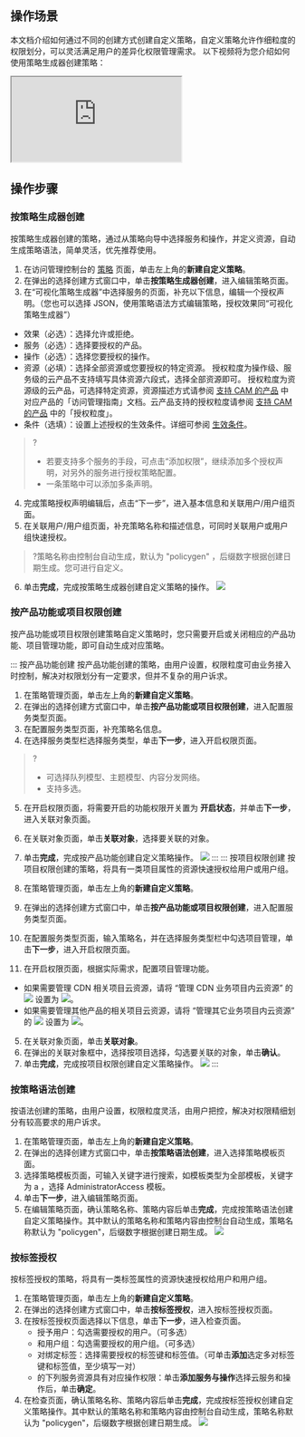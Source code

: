 
## 操作场景

本文档介绍如何通过不同的创建方式创建自定义策略，自定义策略允许作细粒度的权限划分，可以灵活满足用户的差异化权限管理需求。
以下视频将为您介绍如何使用策略生成器创建策略：

<div class="doc-video-mod"><iframe src="https://cloud.tencent.com/edu/learning/quick-play/1765-19057?source=gw.doc.media&withPoster=1&notip=1"></iframe></div>


## 操作步骤

### 按策略生成器创建

按策略生成器创建的策略，通过从策略向导中选择服务和操作，并定义资源，自动生成策略语法，简单灵活，优先推荐使用。

1. 在访问管理控制台的 [策略](https://console.cloud.tencent.com/cam/policy) 页面，单击左上角的**新建自定义策略**。
2. 在弹出的选择创建方式窗口中，单击**按策略生成器创建**，进入编辑策略页面。
3. 在“可视化策略生成器”中选择服务的页面，补充以下信息，编辑一个授权声明。（您也可以选择 JSON，使用策略语法方式编辑策略，授权效果同“可视化策略生成器”）
  - 效果（必选）：选择允许或拒绝。
  - 服务（必选）：选择要授权的产品。
  - 操作（必选）：选择您要授权的操作。
  - 资源（必填）：选择全部资源或您要授权的特定资源。
    授权粒度为操作级、服务级的云产品不支持填写具体资源六段式，选择全部资源即可。
    授权粒度为资源级的云产品，可选择特定资源，资源描述方式请参阅  [支持 CAM 的产品](https://cloud.tencent.com/document/product/598/10588) 中对应产品的「访问管理指南」文档。云产品支持的授权粒度请参阅 [支持 CAM 的产品](https://cloud.tencent.com/document/product/598/10588) 中的「授权粒度」。
 - 条件（选填）：设置上述授权的生效条件。详细可参阅 [生效条件](https://cloud.tencent.com/document/product/598/10608)。

 >?  
>- 若要支持多个服务的手段，可点击“添加权限”，继续添加多个授权声明，对另外的服务进行授权策略配置。
>- 一条策略中可以添加多条声明。

4. 完成策略授权声明编辑后，点击“下一步”，进入基本信息和关联用户/用户组页面。
5. 在关联用户/用户组页面，补充策略名称和描述信息，可同时关联用户或用户组快速授权。
>?策略名称由控制台自动生成，默认为 "policygen" ，后缀数字根据创建日期生成。您可进行自定义。

6. 单击**完成**，完成按策略生成器创建自定义策略的操作。
![](https://main.qcloudimg.com/raw/5ee6f72c3f8303d7efec5b5bfbbe201d.png)

### 按产品功能或项目权限创建
按产品功能或项目权限创建策略自定义策略时，您只需要开启或关闭相应的产品功能、项目管理功能，即可自动生成对应策略。

<dx-tabs>
::: 按产品功能创建
按产品功能创建的策略，由用户设置，权限粒度可由业务接入时控制，解决对权限划分有一定要求，但并不复杂的用户诉求。

1. 在策略管理页面，单击左上角的**新建自定义策略**。
2. 在弹出的选择创建方式窗口中，单击**按产品功能或项目权限创建**，进入配置服务类型页面。
3. 在配置服务类型页面，补充策略名信息。
4. 在选择服务类型栏选择服务类型，单击**下一步**，进入开启权限页面。
>?
>- 可选择队列模型、主题模型、内容分发网络。
>- 支持多选。
5. 在开启权限页面，将需要开启的功能权限开关置为 **开启状态**，并单击**下一步**，进入关联对象页面。
6. 在关联对象页面，单击**关联对象**，选择要关联的对象。
7. 单击**完成**，完成按产品功能创建自定义策略操作。
![](https://main.qcloudimg.com/raw/ce28eb84df624770f493fb8887d0e37f.png)
:::
:::  按项目权限创建
按项目权限创建的策略，将具有一类项目属性的资源快速授权给用户或用户组。

1. 在策略管理页面，单击左上角的**新建自定义策略**。
2. 在弹出的选择创建方式窗口中，单击**按产品功能或项目权限创建**，进入配置服务类型页面。
3. 在配置服务类型页面，输入策略名，并在选择服务类型栏中勾选项目管理，单击**下一步**，进入开启权限页面。
4. 在开启权限页面，根据实际需求，配置项目管理功能。
 - 如果需要管理 CDN 相关项目云资源，请将 “管理 CDN 业务项目内云资源” 的 <img src="https://main.qcloudimg.com/raw/e42f187e2a90f38bbf6c832da1d680c4.png"  style="margin:0;"></img> 设置为 <img src="https://main.qcloudimg.com/raw/73f12a380082fa5a006254de729f9188.png"  style="margin:0;"></img>。
 - 如果需要管理其他产品的相关项目云资源，请将 “管理其它业务项目内云资源” 的 <img src="https://main.qcloudimg.com/raw/e42f187e2a90f38bbf6c832da1d680c4.png"  style="margin:0;"></img> 设置为 <img src="https://main.qcloudimg.com/raw/73f12a380082fa5a006254de729f9188.png"  style="margin:0;"></img>。
5. 在关联对象页面，单击**关联对象**。
6. 在弹出的关联对象框中，选择按项目选择，勾选要关联的对象，单击**确认**。
7. 单击**完成**，完成按项目权限创建自定义策略操作。
![](https://main.qcloudimg.com/raw/c6338679c90fac414aea93013b60f589.png)
:::
</dx-tabs>


### 按策略语法创建

按语法创建的策略，由用户设置，权限粒度灵活，由用户把控，解决对权限精细划分有较高要求的用户诉求。

1. 在策略管理页面，单击左上角的**新建自定义策略**。
2. 在弹出的选择创建方式窗口中，单击**按策略语法创建**，进入选择策略模板页面。
3. 选择策略模板页面，可输入关键字进行搜索，如模板类型为全部模板，关键字为 a ，选择 AdministratorAccess 模板。
4. 单击**下一步**，进入编辑策略页面。
5. 在编辑策略页面，确认策略名称、策略内容后单击**完成**，完成按策略语法创建自定义策略操作。其中默认的策略名称和策略内容由控制台自动生成，策略名称默认为 "policygen"，后缀数字根据创建日期生成。
![](https://main.qcloudimg.com/raw/4fb9096ff7503b8f7f64a79671761419.png)

### 按标签授权

按标签授权的策略，将具有一类标签属性的资源快速授权给用户和用户组。
1.	在策略管理页面，单击左上角的**新建自定义策略**。
2.	在弹出的选择创建方式窗口中，单击**按标签授权**，进入按标签授权页面。
3.	在按标签授权页面选择以下信息，单击**下一步**，进入检查页面。
	-	授予用户：勾选需要授权的用户。（可多选）
	-	和用户组：勾选需要授权的用户组。（可多选）
	-	对绑定标签：选择需要授权的标签键和标签值。（可单击**添加**选定多对标签键和标签值，至少填写一对）
	-	的下列服务资源具有对应操作权限：单击**添加服务与操作**选择云服务和操作后，单击**确定**。
4.	在检查页面，确认策略名称、策略内容后单击**完成**，完成按标签授权创建自定义策略操作。其中默认的策略名称和策略内容由控制台自动生成，策略名称默认为 "policygen"，后缀数字根据创建日期生成。
![](https://main.qcloudimg.com/raw/52faa5ffe77325a9cd3aefa1f811e02b.png)



